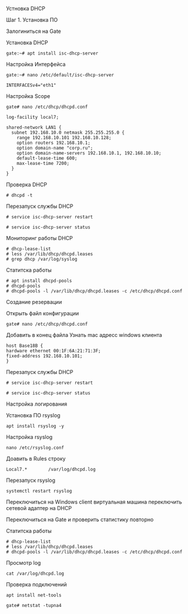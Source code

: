 Устновка DHCP

Шаг 1. Установка ПО

Залогиниться на Gate

Установка DHCP
```
gate:~# apt install isc-dhcp-server

```
Настройка Интерфейса

```
gate:~# nano /etc/default/isc-dhcp-server
```
```
INTERFACESv4="eth1"
```

Настройка Scope

```
gate# nano /etc/dhcp/dhcpd.conf

```
```
log-facility local7;

shared-network LAN1 {
  subnet 192.168.10.0 netmask 255.255.255.0 {
    range 192.168.10.101 192.168.10.128;
    option routers 192.168.10.1;
    option domain-name "corp.ru";
    option domain-name-servers 192.168.10.1, 192.168.10.10;
    default-lease-time 600;
    max-lease-time 7200;
  }
}
```

Проверка DHCP

```
# dhcpd -t
```

Перезапуск службы DHCP

```
# service isc-dhcp-server restart

# service isc-dhcp-server status
```
Мониторинг работы DHCP

```
# dhcp-lease-list
# less /var/lib/dhcp/dhcpd.leases
# grep dhcp /var/log/syslog
```

Статитска работы 
```
# apt install dhcpd-pools
# dhcpd-pools
# dhcpd-pools -l /var/lib/dhcp/dhcpd.leases -c /etc/dhcp/dhcpd.conf

```

Создание резервации

Открыть файл конфигурации 
```
gate# nano /etc/dhcp/dhcpd.conf
```
Добавить в конец файла
Узнать mac адресс windows клиента
```
host Base18B {
hardware ethernet 00:1F:6A:21:71:3F;
fixed-address 192.168.10.101;
}
```

Перезапуск службы DHCP

```
# service isc-dhcp-server restart

# service isc-dhcp-server status
```

Настройка логирования

Установка ПО rsyslog

```
apt install rsyslog -y
```
Настройка rsyslog
```
nano /etc/rsyslog.conf
```
Доавить в Rules строку

```
Local7.*        /var/log/dhcpd.log
```

Перезапуск rsyslog

```
systemctl restart rsyslog
```

Переключиться на Windows client виртуальная машина
переключить сетевой адаптер на DHCP

Переключиться на Gate и проверить статистику повторно

Статитска работы 
```
# dhcp-lease-list
# less /var/lib/dhcp/dhcpd.leases
# dhcpd-pools -l /var/lib/dhcp/dhcpd.leases -c /etc/dhcp/dhcpd.conf

```

Просмотр log

```
cat /var/log/dhcpd.log
```

Проверка подключений
```
apt install net-tools
```
```
gate# netstat -tupna4
```
